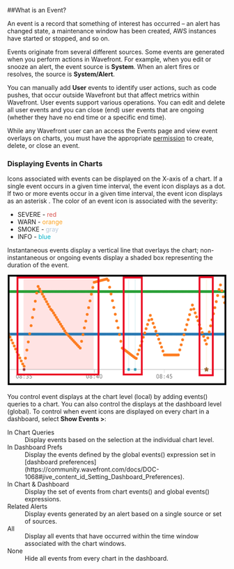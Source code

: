 ##What is an Event?

An event is a record that something of interest has occurred – an alert has changed state,
a maintenance window has been created, AWS instances have started or stopped, and so on. 

Events originate from several different sources. Some events are generated when you perform actions in Wavefront. For
example, when you edit or snooze an alert, the event source is **System**. When an alert fires or resolves, the source
is **System/Alert**.

You can manually add **User** events to identify user actions, such as code pushes, that occur outside Wavefront but
that affect metrics within Wavefront. User events support various operations. You can edit and delete all user events
and you can close (end) user events that are ongoing (whether they have no end time or a specific end time).

While any Wavefront user can an access the Events page and view event overlays on charts, you must have the appropriate
[permission](https://community.wavefront.com/docs/DOC-1090) to create, delete, or close an event.

### Displaying Events in Charts

Icons associated with events can be displayed on the X-axis of a chart. If a single event occurs in a given time
interval,  the event icon displays as a dot. If two or more events occur in a given time interval, the event icon
displays as an asterisk <i class="fa fa-asterisk"></i>.  The color of an event icon is associated with the severity:

- SEVERE - <span style="color: #d9534f;">red</span>
- WARN - <span style="color: #FFA320;">orange</span>
- SMOKE - <span style="color: #B8C8D8;">gray</span>
- INFO - <span style="color: #00B3CA;">blue</span>

Instantaneous events display a vertical line that overlays the chart; non-instantaneous or ongoing events display a
shaded box representing the duration of the event.

![event display](images/events.png)

You control event displays at the chart level (local) by adding events() queries to a chart. You can also control the
displays at the dashboard level (global). To control when event icons are displayed on every chart in a dashboard,
select **Show Events >**:

<dl>
<dt>In Chart Queries</dt><dd>Display events based on the selection at the individual chart level.</dd>
<dt>In Dashboard Prefs</dt><dd>Display the events defined by the global events() expression set in [dashboard preferences](https://community.wavefront.com/docs/DOC-1068#jive_content_id_Setting_Dashboard_Preferences).</dd>
<dt>In Chart & Dashboard</dt><dd>Display the set of events from chart events() and global events() expressions.</dd>
<dt>Related Alerts</dt><dd>Display events generated by an alert based on a single source or set of sources.</dd>
<dt>All</dt><dd>Display all events that have occurred within the time window associated with the chart windows.</dd>
<dt>None</dt><dd>Hide all events from every chart in the dashboard.</dd></dl>
